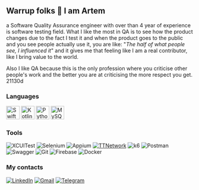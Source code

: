 ## Warrup folks 🤙 I am Artem

a Software Quality Assurance engineer with over than 4 year of experience is software testing field. What I like the most in QA is to see how the product changes due to the fact I test it and when the product goes to the public and you see people actually use it, you are like: "*The half of what people see, I influenced it*" and it gives me that feeling like I am a real contributor, like I bring value to the world.

Also I like QA because this is the only profession where you criticise other people's work and the better you are at criticising the more respect you get. 21130d

### Languages
<p align="left"> <a href="https://developer.apple.com/swift/" target="_blank" rel="noreferrer"><img src="https://raw.githubusercontent.com/danielcranney/readme-generator/main/public/icons/skills/swift-colored.svg" width="36" height="36" alt="Swift" /></a> <a href="https://kotlinlang.org/" target="_blank" rel="noreferrer"><img src="https://raw.githubusercontent.com/danielcranney/readme-generator/main/public/icons/skills/kotlin-colored.svg" width="36" height="36" alt="Kotlin" /></a> <a href="https://www.python.org/" target="_blank" rel="noreferrer"><img src="https://raw.githubusercontent.com/danielcranney/readme-generator/main/public/icons/skills/python-colored.svg" width="36" height="36" alt="Python" /></a> <a href="https://www.mysql.com/" target="_blank" rel="noreferrer"><img src="https://raw.githubusercontent.com/danielcranney/readme-generator/main/public/icons/skills/mysql-colored.svg" width="36" height="36" alt="MySQL" /></a> </p>


### Tools
![XCUITest](https://img.shields.io/badge/-XCUITest-fc943a?style=flat&logo=XCUITest)
![Selenium](https://img.shields.io/badge/-Selenium-e0e0e0?style=flat&logo=Selenium)
![Appium](https://img.shields.io/badge/-Appium-65308f?style=flat&logo=)
[![TTNetwork](https://img.shields.io/badge/-TTNetwork-ffffff?style=flat&logo=TTNetwork)](https://github.com/severgroup-tt/TTNetwork)
![k6](https://img.shields.io/badge/-k6-000000?style=flat&logo=k6)
![Postman](https://img.shields.io/badge/-Postman-ffffff?style=flat&logo=Postman)
![Swagger](https://img.shields.io/badge/-Swagger-000000?style=flat&logo=Swagger)
![Git](https://img.shields.io/badge/-Git-ffffff?style=flat&logo=Git)
![Firebase](https://img.shields.io/badge/-Firebase-039be5?style=flat&logo=Firebase)
![Docker](https://img.shields.io/badge/-Docker-ffffff?style=flat&logo=Docker)

### My contacts
[![LinkedIn](https://img.shields.io/badge/-avybornov-ffffff?style=social&logo=LinkedIn)](https://www.linkedin.com/in/avybornov/)
[![Gmail](https://img.shields.io/badge/-banny.hiphop@gmail.com-ffffff?style=social&logo=Gmail)](https://mail.google.com/mail/u/0/?fs=1&tf=cm&source=mailto&to=banny.hiphop@gmail.com)
[![Telegram](https://img.shields.io/badge/-RT715-ffffff?style=social&logo=Telegram)](https://t.me/RT715)